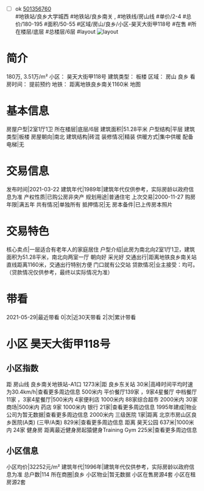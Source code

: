 - [ ] ok [501356760](https://bj.5i5j.com/ershoufang/501356760.html)  
 #地铁站/良乡大学城西 #地铁站/良乡南关 ,  #地铁线/房山线
#单价/2-4 #总价/180-195 #面积/50-55   #区域/房山/良乡/小区-昊天大街甲118号 #在售 #所在楼层/底层 #总楼层/6层 #layout 
![layout](http://image2a.5i5j.com/bdir/layout/512264.jpg_P5.jpg) 
# 简介 
 180万,  3.51万/m² 
小区： 昊天大街甲118号
建筑类型： 板楼
区域： 房山 良乡
看房时间： 提前预约
地铁： 距离地铁良乡南关1160米 地图
# 基本信息 
 房屋户型|2室1厅1卫
所在楼层|底层/6层
建筑面积|51.28平米
户型结构|平层
建筑类型|板楼
房屋朝向|南北
建筑结构|砖混
装修情况|精装
供暖方式|集中供暖
配备电梯|无
# 交易信息 
 发布时间|2021-03-22
建筑年代|1989年|建筑年代仅供参考，实际房龄以政府信息为准
产权性质|已购公房非央产
规划用途|普通住宅
上次交易|2000-11-27
购房年限|满五年
共有情况|单独所有
抵押情况|无
房本备件|已上传房本照片
# 交易特色 
 核心卖点|一层适合有老年人的家庭居住
户型介绍|此房为南北向2室1厅1卫，建筑面积为51.28平米，南北向两室一厅 朝向好 采光好
交通出行|距离地铁良乡南关站直线距离1160米，交通出行特别方便 门口就有公交站
贷款情况|业主接受：均可。（贷款情况仅供参考，最终以实际情况为准）
# 带看 
 2021-05-29|最近带看	 0|次|近30天带看	 2|次|累计带看
# 小区 昊天大街甲118号
## 小区指数 
 距 房山线 良乡南关地铁站-A1口 1273米|距 良乡东关站 30米|高峰时间平均时速为30.4km/h|查看更多周边信息
500米内 平价餐厅139家 ，9家4星餐厅
中档餐厅11家 ，3家4星餐厅|500米内 4家便利店
1000米内 88家综合超市
2000米内 30家商场|500米内 药店 9家
1000米内 银行 21家|查看更多周边信息
1995年建成|物业公司为暂无数据|查看更多周边信息
2000米内 三级医院 1家|距离 北京市房山区良乡医院(A类) (三甲/A类) 829米|查看更多周边信息
距离 昊天公园 637米|1000米内 24家 健身房
距离最近健身房起猿健身Training Gym 225米|查看更多周边信息
## 小区信息 
 小区均价|32252元/m²
建筑年代|1996年|建筑年代仅供参考，实际房龄以政府信息为准
总户数|114
所在商圈|良乡
小区物业|暂无数据
小区在售房源4套
小区在租房源2套
